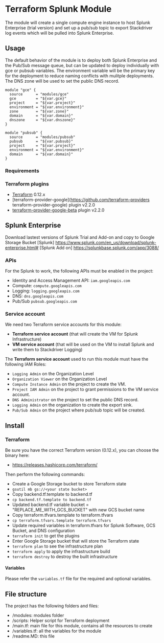 # Terraform Splunk Module

The module will create a single compute engine instance to host Splunk Enterprise (trial version) and set up a pub/sub topic to export Stackdriver log events which will be pulled into Splunk Enterprise.

## Usage

The default behavior of the module is to deploy both Splunk Enterprise and the Pub/Sub message queue, but can be updated to deploy individually with gce or pubsub variables. The environment variable will be the primary key for the deployment to reduce naming conflicts with mulitple deployments. The DNS zone will be used to set the public DNS record.

```hcl
module "gce" {
  source      = "modules/gce"
  gce         = "${var.gce}"
  project     = "${var.project}"
  environment = "${var.environment}"
  zone        = "${var.zone}"
  domain      = "${var.domain}"
  dnszone     = "${var.dnszone}"
}

module "pubsub" {
  source      = "modules/pubsub"
  pubsub      = "${var.pubsub}"
  project     = "${var.project}"
  environment = "${var.environment}"
  domain      = "${var.domain}"
}
```

### Requirements

### Terraform plugins

- [Terraform](https://www.terraform.io/downloads.html) 0.12.x
- [terraform-provider-google](https://github.com/terraform-providers terraform-provider-google) plugin v2.2.0
- [terraform-provider-google-beta](https://github.com/terraform-providers/terraform-provider-google-beta) plugin v2.2.0

## Splunk Enterprise

Download lastest versions of Splunk Trial and Add-on and copy to Google Storage Bucket
[Splunk] https://www.splunk.com/en_us/download/splunk-enterprise.html#
[Splunk Add on] https://splunkbase.splunk.com/app/3088/

### APIs

For the Splunk to work, the following APIs must be enabled in the project:

- Identity and Access Management API: `iam.googleapis.com`
- Compute: `compute.googleapis.com`
- Logging: `logging.googleapis.com`
- DNS: `dns.googleapis.com`
- Pub/Sub `pubsub.googleapis.com`

### Service account

We need two Terraform service accounts for this module:

- **Terraform service account** (that will create the VM for Splunk Infrastructure)
- **VM service account** (that will be used on the VM to install Splunk and write them to Stackdriver Logging)

The **Terraform service account** used to run this module must have the following IAM Roles:

- `Logging Admin` on the Organization Level
- `Organization Viewer` on the Organization Level
- `Compute Instance Admin` on the project to create the VM.
- `Project IAM Admin` on the project to grant permissions to the VM service account.
- `DNS Administrator` on the project to set the public DNS record.
- `Logging Admin` on the organization to create the export sink.
- `Pub/Sub Admin` on the project where pub/sub topic will be created.

## Install

### Terraform

Be sure you have the correct Terraform version (0.12.x), you can choose the binary here:

- https://releases.hashicorp.com/terraform/

Then perform the following commands:

- Create a Google Storage bucket to store Terraform state
- `gsutil mb gs://<your state bucket>`
- Copy backend.tf.template to backend.tf
- `cp backend.tf.template to backend.tf`
- Updated backend.tf variable bucket = "REPLACE_ME_WITH_GCS_BUCKET" with new GCS bucket name
- Copy terraform.tfvars.template to terraform.tfvars
- `cp terraform.tfvars.template terraform.tfvars`
- Update required variables in terraform.tfvars for Splunk Software, GCS Bucket, and DNS configuration
- `terraform init` to get the plugins
- Enter Google Storage bucket that will store the Terraform state
- `terraform plan` to see the infrastructure plan
- `terraform apply` to apply the infrastructure build
- `terraform destroy` to destroy the built infrastructure

#### Variables

Please refer the `variables.tf` file for the required and optional variables.

## File structure

The project has the following folders and files:

- /modules: modules folder
- /scripts: Helper script for Terraform deployment
- /main.tf: main file for this module, contains all the resources to create
- /variables.tf: all the variables for the module
- /readme.MD: this file
